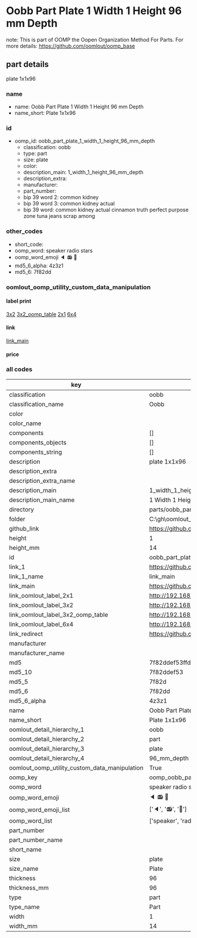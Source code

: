 # Oobb Part Plate 1 Width 1 Height 96 mm Depth  

note: This is part of OOMP the Oopen Organization Method For Parts. For more details: https://github.com/oomlout/oomp_base

##  part details
  



plate 1x1x96



### name
* name: Oobb Part Plate 1 Width 1 Height 96 mm Depth
* name_short: Plate 1x1x96 
### id
* oomp_id: oobb_part_plate_1_width_1_height_96_mm_depth
  * classification: oobb
  * type: part
  * size: plate
  * color: 
  * description_main: 1_width_1_height_96_mm_depth
  * description_extra: 
  * manufacturer: 
  * part_number: 
  * bip 39 word 2: common kidney
  * bip 39 word 3: common kidney actual
  * bip 39 word: common kidney actual cinnamon truth perfect purpose zone tuna jeans scrap among

### other_codes
* short_code: 
* oomp_word: speaker radio stars
* oomp_word_emoji :speaker: :radio: :stars:
* md5_6_alpha: 4z3z1
* md5_6: 7f82dd






### oomlout_oomp_utility_custom_data_manipulation
#### label print
[3x2](http://192.168.1.245:1112/?label=oomp%204z3z1)
[3x2_oomp_table](http://192.168.1.108:1112/?label=oomp%204z3z1)
[2x1](http://192.168.1.242:1112/?label=oomp%204z3z1)
[6x4](http://192.168.1.55:1112/?label=oomp%204z3z1)    

#### link

[link_main](https://github.com/oomlout/oomlout_oobb_version_4_generated_parts/tree/main/navigation_oomp/oobb/part/plate/1_width_1_height_96_mm_depth/part)                              

#### price







### all codes 
| key | value |  
| --- | --- |  
| classification | oobb |  
| classification_name | Oobb |  
| color |  |  
| color_name |  |  
| components | [] |  
| components_objects | [] |  
| components_string | [] |  
| description | plate 1x1x96 |  
| description_extra |  |  
| description_extra_name |  |  
| description_main | 1_width_1_height_96_mm_depth |  
| description_main_name | 1 Width 1 Height 96 mm Depth |  
| directory | parts/oobb_part_plate_1_width_1_height_96_mm_depth |  
| folder | C:\gh\oomlout_oobb_version_4_generated_parts\parts\oobb_part_plate_1_width_1_height_96_mm_depth |  
| github_link | https://github.com/oomlout/oomlout_oomp_part_src/tree/main/parts/oobb_part_plate_1_width_1_height_96_mm_depth |  
| height | 1 |  
| height_mm | 14 |  
| id | oobb_part_plate_1_width_1_height_96_mm_depth |  
| link_1 | https://github.com/oomlout/oomlout_oobb_version_4_generated_parts/tree/main/navigation_oomp/oobb/part/plate/1_width_1_height_96_mm_depth/part |  
| link_1_name | link_main |  
| link_main | https://github.com/oomlout/oomlout_oobb_version_4_generated_parts/tree/main/navigation_oomp/oobb/part/plate/1_width_1_height_96_mm_depth/part |  
| link_oomlout_label_2x1 | http://192.168.1.242:1112/?label=oomp%204z3z1 |  
| link_oomlout_label_3x2 | http://192.168.1.245:1112/?label=oomp%204z3z1 |  
| link_oomlout_label_3x2_oomp_table | http://192.168.1.108:1112/?label=oomp%204z3z1 |  
| link_oomlout_label_6x4 | http://192.168.1.55:1112/?label=oomp%204z3z1 |  
| link_redirect | https://github.com/oomlout/oomlout_oobb_version_4_generated_parts/tree/main/parts/oobb_plate_01_01_96 |  
| manufacturer |  |  
| manufacturer_name |  |  
| md5 | 7f82ddef53ffd5ce8c74e29005de9973 |  
| md5_10 | 7f82ddef53 |  
| md5_5 | 7f82d |  
| md5_6 | 7f82dd |  
| md5_6_alpha | 4z3z1 |  
| name | Oobb Part Plate 1 Width 1 Height 96 mm Depth |  
| name_short | Plate 1x1x96  |  
| oomlout_detail_hierarchy_1 | oobb |  
| oomlout_detail_hierarchy_2 | part |  
| oomlout_detail_hierarchy_3 | plate |  
| oomlout_detail_hierarchy_4 | 96_mm_depth |  
| oomlout_oomp_utility_custom_data_manipulation | True |  
| oomp_key | oomp_oobb_part_plate_1_width_1_height_96_mm_depth |  
| oomp_word | speaker radio stars |  
| oomp_word_emoji | :speaker: :radio: :stars: |  
| oomp_word_emoji_list | [':speaker:', ':radio:', ':stars:'] |  
| oomp_word_list | ['speaker', 'radio', 'stars'] |  
| part_number |  |  
| part_number_name |  |  
| short_name |  |  
| size | plate |  
| size_name | Plate |  
| thickness | 96 |  
| thickness_mm | 96 |  
| type | part |  
| type_name | Part |  
| width | 1 |  
| width_mm | 14 |  
